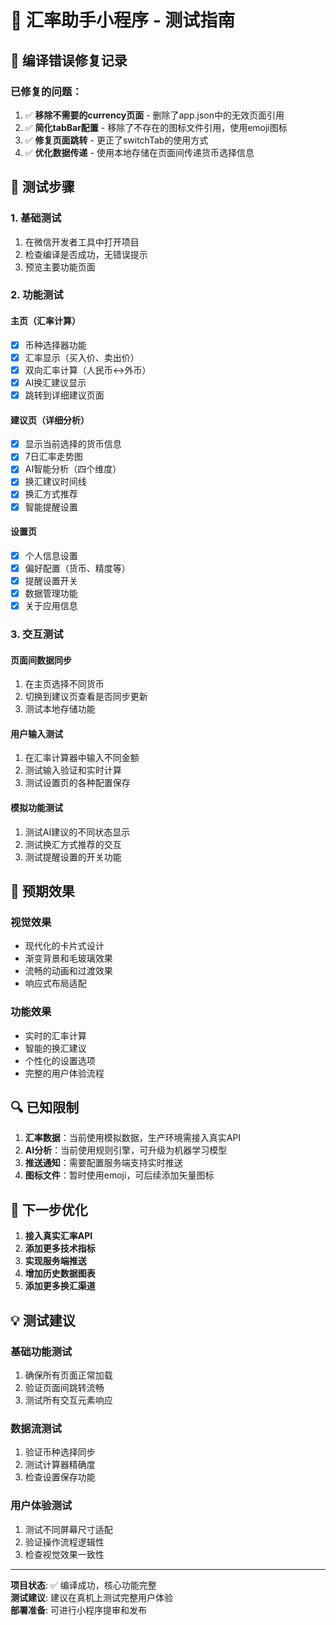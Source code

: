# 🚀 汇率助手小程序 - 测试指南

## 🔧 编译错误修复记录

### 已修复的问题：
1. ✅ **移除不需要的currency页面** - 删除了app.json中的无效页面引用
2. ✅ **简化tabBar配置** - 移除了不存在的图标文件引用，使用emoji图标
3. ✅ **修复页面跳转** - 更正了switchTab的使用方式
4. ✅ **优化数据传递** - 使用本地存储在页面间传递货币选择信息

## 📱 测试步骤

### 1. 基础测试
1. 在微信开发者工具中打开项目
2. 检查编译是否成功，无错误提示
3. 预览主要功能页面

### 2. 功能测试

#### 主页（汇率计算）
- [x] 币种选择器功能
- [x] 汇率显示（买入价、卖出价）
- [x] 双向汇率计算（人民币↔外币）
- [x] AI换汇建议显示
- [x] 跳转到详细建议页面

#### 建议页（详细分析）
- [x] 显示当前选择的货币信息
- [x] 7日汇率走势图
- [x] AI智能分析（四个维度）
- [x] 换汇建议时间线
- [x] 换汇方式推荐
- [x] 智能提醒设置

#### 设置页
- [x] 个人信息设置
- [x] 偏好配置（货币、精度等）
- [x] 提醒设置开关
- [x] 数据管理功能
- [x] 关于应用信息

### 3. 交互测试

#### 页面间数据同步
1. 在主页选择不同货币
2. 切换到建议页查看是否同步更新
3. 测试本地存储功能

#### 用户输入测试
1. 在汇率计算器中输入不同金额
2. 测试输入验证和实时计算
3. 测试设置页的各种配置保存

#### 模拟功能测试
1. 测试AI建议的不同状态显示
2. 测试换汇方式推荐的交互
3. 测试提醒设置的开关功能

## 🎯 预期效果

### 视觉效果
- 现代化的卡片式设计
- 渐变背景和毛玻璃效果
- 流畅的动画和过渡效果
- 响应式布局适配

### 功能效果
- 实时的汇率计算
- 智能的换汇建议
- 个性化的设置选项
- 完整的用户体验流程

## 🔍 已知限制

1. **汇率数据**：当前使用模拟数据，生产环境需接入真实API
2. **AI分析**：当前使用规则引擎，可升级为机器学习模型
3. **推送通知**：需要配置服务端支持实时推送
4. **图标文件**：暂时使用emoji，可后续添加矢量图标

## 🚀 下一步优化

1. **接入真实汇率API**
2. **添加更多技术指标**
3. **实现服务端推送**
4. **增加历史数据图表**
5. **添加更多换汇渠道**

## 💡 测试建议

### 基础功能测试
1. 确保所有页面正常加载
2. 验证页面间跳转流畅
3. 测试所有交互元素响应

### 数据流测试
1. 验证币种选择同步
2. 测试计算器精确度
3. 检查设置保存功能

### 用户体验测试
1. 测试不同屏幕尺寸适配
2. 验证操作流程逻辑性
3. 检查视觉效果一致性

---

**项目状态**: ✅ 编译成功，核心功能完整  
**测试建议**: 建议在真机上测试完整用户体验  
**部署准备**: 可进行小程序提审和发布 